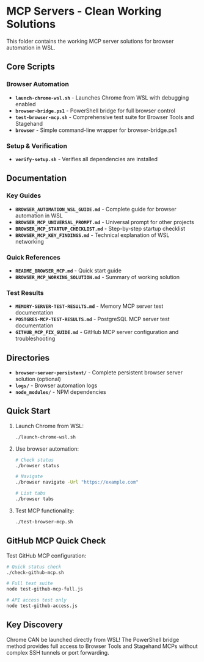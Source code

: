 # MCP Servers - Clean Working Solutions

This folder contains the working MCP server solutions for browser automation in WSL.

## Core Scripts

### Browser Automation
- **`launch-chrome-wsl.sh`** - Launches Chrome from WSL with debugging enabled
- **`browser-bridge.ps1`** - PowerShell bridge for full browser control
- **`test-browser-mcp.sh`** - Comprehensive test suite for Browser Tools and Stagehand
- **`browser`** - Simple command-line wrapper for browser-bridge.ps1

### Setup & Verification
- **`verify-setup.sh`** - Verifies all dependencies are installed

## Documentation

### Key Guides
- **`BROWSER_AUTOMATION_WSL_GUIDE.md`** - Complete guide for browser automation in WSL
- **`BROWSER_MCP_UNIVERSAL_PROMPT.md`** - Universal prompt for other projects
- **`BROWSER_MCP_STARTUP_CHECKLIST.md`** - Step-by-step startup checklist
- **`BROWSER_MCP_KEY_FINDINGS.md`** - Technical explanation of WSL networking

### Quick References
- **`README_BROWSER_MCP.md`** - Quick start guide
- **`BROWSER_MCP_WORKING_SOLUTION.md`** - Summary of working solution

### Test Results
- **`MEMORY-SERVER-TEST-RESULTS.md`** - Memory MCP server test documentation
- **`POSTGRES-MCP-TEST-RESULTS.md`** - PostgreSQL MCP server test documentation
- **`GITHUB_MCP_FIX_GUIDE.md`** - GitHub MCP server configuration and troubleshooting

## Directories

- **`browser-server-persistent/`** - Complete persistent browser server solution (optional)
- **`logs/`** - Browser automation logs
- **`node_modules/`** - NPM dependencies

## Quick Start

1. Launch Chrome from WSL:
   ```bash
   ./launch-chrome-wsl.sh
   ```

2. Use browser automation:
   ```bash
   # Check status
   ./browser status
   
   # Navigate
   ./browser navigate -Url "https://example.com"
   
   # List tabs
   ./browser tabs
   ```

3. Test MCP functionality:
   ```bash
   ./test-browser-mcp.sh
   ```

## GitHub MCP Quick Check

Test GitHub MCP configuration:
```bash
# Quick status check
./check-github-mcp.sh

# Full test suite
node test-github-mcp-full.js

# API access test only
node test-github-access.js
```

## Key Discovery

Chrome CAN be launched directly from WSL! The PowerShell bridge method provides full access to Browser Tools and Stagehand MCPs without complex SSH tunnels or port forwarding.